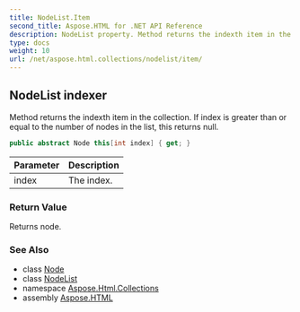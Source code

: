 ```yaml
---
title: NodeList.Item
second_title: Aspose.HTML for .NET API Reference
description: NodeList property. Method returns the indexth item in the collection. If index is greater than or equal to the number of nodes in the list this returns null
type: docs
weight: 10
url: /net/aspose.html.collections/nodelist/item/
---
```

## NodeList indexer

Method returns the indexth item in the collection. If index is greater than or equal to the number of nodes in the list, this returns null.

```csharp
public abstract Node this[int index] { get; }
```

| Parameter | Description |
| --- | --- |
| index | The index. |

### Return Value

Returns node.

### See Also

* class [Node](../../../aspose.html.dom/node/)
* class [NodeList](../)
* namespace [Aspose.Html.Collections](../../../aspose.html.collections/)
* assembly [Aspose.HTML](../../../)
